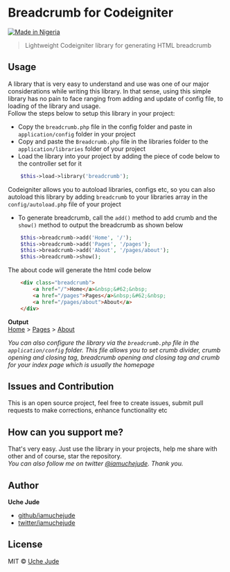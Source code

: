 # Breadcrumb for Codeigniter

[![Made in Nigeria](https://img.shields.io/badge/made%20in-nigeria-008751.svg)](https://github.com/acekyd/made-in-nigeria)

> Lightweight Codeigniter library for generating HTML breadcrumb

## Usage
A library that is very easy to understand and use was one of our major considerations while writing this library. In that sense, using this simple library has no pain to face ranging from adding and update of config file, to loading of the library and usage.  
Follow the steps below to setup this library in your project:  
* Copy the `breadcrumb.php` file in the config folder and paste in `application/config` folder in your project  
* Copy and paste the `Breadcrumb.php` file in the libraries folder to the `application/libraries` folder of your project
* Load the library into your project by adding the piece of code below to the controller set for it
```php
    $this->load->library('breadcrumb');
```
Codeigniter allows you to autoload libraries, configs etc, so you can also autoload this library by adding `breadcrumb` to your libraries array in the `config/autoload.php` file of your project
* To generate breadcrumb, call the `add()` method to add crumb and the `show()` method to output the breadcrumb as shown below  
```php
    $this->breadcrumb->add('Home', '/');
    $this->breadcrumb->add('Pages', '/pages');
    $this->breadcrumb->add('About', '/pages/about');
    $this->breadcrumb->show();
```
The about code will generate the html code below
```html
    <div class="breadcrumb">
        <a href="/">Home</a>&nbsp;&#62;&nbsp;
        <a href="/pages">Pages</a>&nbsp;&#62;&nbsp;
        <a href="/pages/about">About</a>
    </div>
```
**Output**  
[Home](/) > [Pages](/pages) > [About](/pages/about)  

*You can also configure the library via the `breadcrumb.php` file in the `application/config` folder. This file allows you to set crumb divider, crumb opening and closing tag, breadcrumb opening and closing tag and crumb for your index page which is usually the homepage*

## Issues and Contribution
This is an open source project, feel free to create issues, submit pull requests to make corrections, enhance functionality etc

## How can you support me?
That's very easy. Just use the library in your projects, help me share with other and of course, star the repository.  
*You can also follow me on twitter [@iamuchejude](https://twitter.com/iamuchejude). Thank you.*

## Author
**Uche Jude**
* [github/iamuchejude](https://github.com/iamuchejude)
* [twitter/iamuchejude](https://twitter.com/iamuchejude)

## License
MIT © [Uche Jude](http://github.com/iamuchejude)
